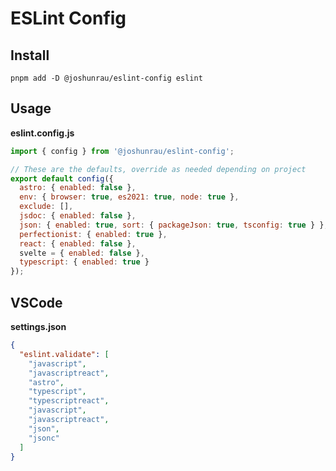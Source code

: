 # ESLint Config

## Install

```shell
pnpm add -D @joshunrau/eslint-config eslint
```

## Usage

**eslint.config.js**

```javascript
import { config } from '@joshunrau/eslint-config';

// These are the defaults, override as needed depending on project
export default config({
  astro: { enabled: false },
  env: { browser: true, es2021: true, node: true },
  exclude: [],
  jsdoc: { enabled: false },
  json: { enabled: true, sort: { packageJson: true, tsconfig: true } },
  perfectionist: { enabled: true },
  react: { enabled: false },
  svelte = { enabled: false },
  typescript: { enabled: true }
});

```

## VSCode

**settings.json**

```json
{
  "eslint.validate": [
    "javascript",
    "javascriptreact",
    "astro",
    "typescript",
    "typescriptreact",
    "javascript",
    "javascriptreact",
    "json",
    "jsonc"
  ]
}
```
